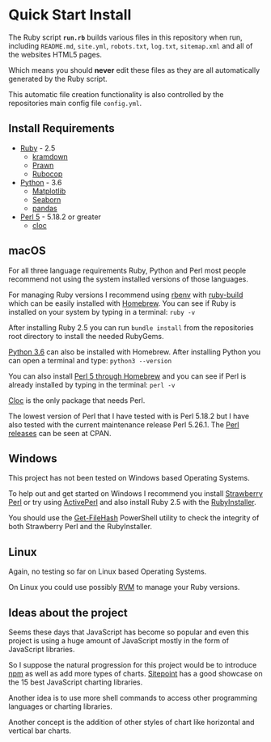 # Quick Start Install

The Ruby script **`run.rb`** builds various files in this repository when run,  
including `README.md`, `site.yml`, `robots.txt`, `log.txt`, `sitemap.xml` and all of the websites HTML5 pages.
 
Which means you should **never** edit these files as they are all automatically generated by the Ruby script. 
 
This automatic file creation functionality is also controlled by the repositories main config file `config.yml`.

## Install Requirements

- [Ruby](https://www.ruby-lang.org/en/) - 2.5
    * [kramdown](https://kramdown.gettalong.org/)
    * [Prawn](https://github.com/prawnpdf/prawn)
    * [Rubocop](https://github.com/bbatsov/rubocop)
- [Python](https://www.python.org/) - 3.6
    * [Matplotlib](https://matplotlib.org/)
    * [Seaborn](https://seaborn.pydata.org/)
    * [pandas](https://pandas.pydata.org/)
- [Perl 5](https://www.perl.org/) - 5.18.2 or greater
    * [cloc](https://github.com/AlDanial/cloc)

## macOS 

For all three language requirements Ruby, Python and Perl most people recommend not using
 the system installed versions of those languages.

For managing Ruby versions I recommend using [rbenv](https://github.com/rbenv/rbenv) with [ruby-build](https://github.com/rbenv/ruby-build) which can be easily installed
with [Homebrew](https://brew.sh/).  You can see if Ruby is installed on your system by
typing in a terminal: `ruby -v`

After installing Ruby 2.5 you can run `bundle install` from the 
repositories root directory to install the needed RubyGems.

[Python 3.6](http://brewformulas.org/Python3) can also be installed with Homebrew.  After installing Python 
you can open a terminal and type: `python3 --version`

You can also install [Perl 5 through Homebrew](http://brewformulas.org/Perl) and you can see 
if Perl is already installed by typing in the terminal: `perl -v`

[Cloc](http://brewformulas.org/Cloc) is the only package that needs Perl.

The lowest version of Perl that I have tested with is Perl 5.18.2 but I have also tested with the 
current maintenance release Perl 5.26.1.  The [Perl releases](https://www.cpan.org/src/) can be seen at CPAN.

## Windows

This project has not been tested on Windows based Operating Systems.

To help out and get started on Windows I recommend you install [Strawberry Perl](http://strawberryperl.com/) or try using 
[ActivePerl](https://www.activestate.com/activeperl) and also install Ruby 2.5 with the [RubyInstaller](https://rubyinstaller.org/).
 
You should use the [Get-FileHash](https://docs.microsoft.com/en-us/powershell/module/microsoft.powershell.utility/get-filehash?view=powershell-6)
 PowerShell utility to check the integrity of both Strawberry Perl and the RubyInstaller.

## Linux

Again, no testing so far on Linux based Operating Systems.

On Linux you could use possibly [RVM](https://rvm.io/) to manage your Ruby versions.

## Ideas about the project

Seems these days that JavaScript has become so popular and even this project is using a huge amount
of JavaScript mostly in the form of JavaScript libraries.

So I suppose the natural progression for this project would be to introduce [npm](https://www.npmjs.com/) as well as
add more types of charts.  [Sitepoint](https://www.sitepoint.com/15-best-javascript-charting-libraries/) has a good showcase on the 15 best 
JavaScript charting libraries.

Another idea is to use more shell commands to access other programming languages or charting libraries.

Another concept is the addition of other styles of chart like horizontal and vertical bar charts.
